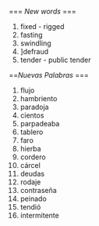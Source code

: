 === *New words* ===

1. fixed - rigged
2. fasting
3. swindling
4. ]defraud
5. tender - public tender

==*Nuevas Palabras* ===

1. flujo
2. hambriento
3. paradoja
4. cientos
5. parpadeaba
6. tablero
7. faro
8. hierba
9. cordero
10. cárcel
11. deudas
12. rodaje
13. contraseña
14. peinado
15. tendió
16. intermitente
